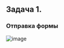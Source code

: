 ## Задача 1.   
### Отправка формы  
![image](https://user-images.githubusercontent.com/113675674/226186272-1ae57a7a-dc1b-4e2a-ac37-72a9426082df.png)   


